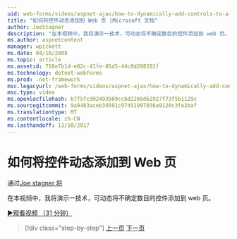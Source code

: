 ```yaml
---
uid: web-forms/videos/aspnet-ajax/how-to-dynamically-add-controls-to-a-web-page
title: "如何将控件动态添加到 Web 页 |Microsoft 文档"
author: JoeStagner
description: "在本视频中，我将演示一技术，可动态将不确定数目的控件添加到 web 页。"
ms.author: aspnetcontent
manager: wpickett
ms.date: 04/16/2008
ms.topic: article
ms.assetid: 718e7b1d-e02c-41fe-85d5-44c0d288201f
ms.technology: dotnet-webforms
ms.prod: .net-framework
msc.legacyurl: /web-forms/videos/aspnet-ajax/how-to-dynamically-add-controls-to-a-web-page
msc.type: video
ms.openlocfilehash: b7f5fcd92493509ccbd2266d62927f73f5b1129c
ms.sourcegitcommit: 9a9483aceb34591c97451997036a9120c3fe2baf
ms.translationtype: MT
ms.contentlocale: zh-CN
ms.lasthandoff: 11/10/2017
---
```

<a name="how-to-dynamically-add-controls-to-a-web-page"></a>如何将控件动态添加到 Web 页
====================
通过[Joe stagner 将](https://github.com/JoeStagner)

在本视频中，我将演示一技术，可动态将不确定数目的控件添加到 web 页。

[&#9654;观看视频 （31 分钟）](https://channel9.msdn.com/Blogs/ASP-NET-Site-Videos/how-to-dynamically-add-controls-to-a-web-page)

>[!div class="step-by-step"]
[上一页](how-to-dynamically-change-css-using-the-aspnet-ajax-updatepanel.md)
[下一页](set-up-your-development-environment-for-aspnet-35.md)
